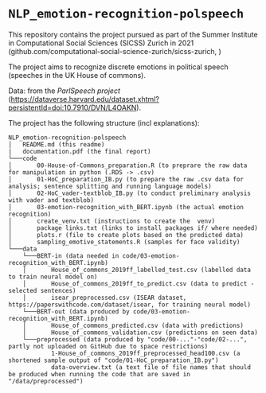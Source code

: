 # `NLP_emotion-recognition-polspeech`

This repository contains the project pursued as part of the Summer Institute in Computational Social Sciences (SICSS) Zurich in 2021 (github.com/computational-social-science-zurich/sicss-zurich, )

The project aims to recognize discrete emotions in political speech (speeches in the UK House of commons).

Data: from the *ParlSpeech project* (https://dataverse.harvard.edu/dataset.xhtml?persistentId=doi:10.7910/DVN/L4OAKN).

The project has the following structure (incl explanations):
```
NLP_emotion-recognition-polspeech
│   README.md (this readme)
|   documentation.pdf (the final report)
└───code
│       00-House-of-Commons_preparation.R (to preprare the raw data for manipulation in python (.RDS -> .csv)
│       01-HoC_preparation_IB.py (to prepare the raw .csv data for analysis; sentence splitting and running language models)
│       02-HoC_vader-textblob_IB.py (to conduct preliminary analysis with vader and textblob)
│       03-emotion-recognition_with_BERT.ipynb (the actual emotion recognition)
│       create_venv.txt (instructions to create the  venv)
│       package links.txt (links to install packages if/ where needed)
│       plots.r (file to create plots based on the predicted data)
│       sampling_emotive_statements.R (samples for face validity)
└───data
    └───BERT-in (data needed in code/03-emotion-recognition_with_BERT.ipynb)
    │       House_of_commons_2019ff_labelled_test.csv (labelled data to train neural model on)
    │       House_of_commons_2019ff_to_predict.csv (data to predict - selected sentences)
    │       isear_preprocessed.csv (ISEAR dataset, https://paperswithcode.com/dataset/isear, for training neural model)
    └───BERT-out (data produced by code/03-emotion-recognition_with_BERT.ipynb)
    │       House_of_commons_predicted.csv (data with predictions)
    │       House_of_commons_validation.csv (predictions on seen data)
    └───preprocessed (data produced by "code/00-..."-"code/02-...", partly not uploaded on GitHub due to space restrictions)
            1-House_of_commons_2019ff_preprocessed_head100.csv (a shortened sample output of "code/01-HoC_preparation_IB.py")
            data-overview.txt (a text file of file names that should be produced when running the code that are saved in "/data/preprocessed")
